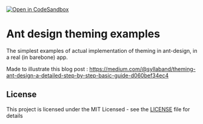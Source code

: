 [![Open in CodeSandbox](https://img.shields.io/badge/Open%20in-CodeSandbox-blue?style=flat-square&logo=codesandbox)](https://githubbox.com/mathieu-anderson/antd-theming-examples)

# Ant design theming examples

The simplest examples of actual implementation of theming in ant-design, in a real (in barebone) app.

Made to illustrate this blog post : https://medium.com/@syllaband/theming-ant-design-a-detailed-step-by-step-basic-guide-d060bef34ec4

## License

This project is licensed under the MIT Licensed - see the [LICENSE](LICENSE) file for details
